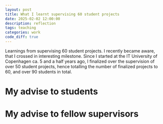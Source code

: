 ```yaml
---
layout: post
title: What I learnt supervising 60 student projects
date: 2025-02-02 12:00:00
description: reflection
tags: teaching
categories: work
code_diff: true
---
```


Learnings from supervising 60 student projects.
I recently became aware, that I crossed in interesting milestone. 
Since I started at the IT University of Copenhagen ca. 5 and a half years ago, I finalized over the supervision of over 50 student projects, hence totalling the number of finalized projects to 60, and over 90 students in total. 

# My advise to students

# My advise to fellow supervisors
